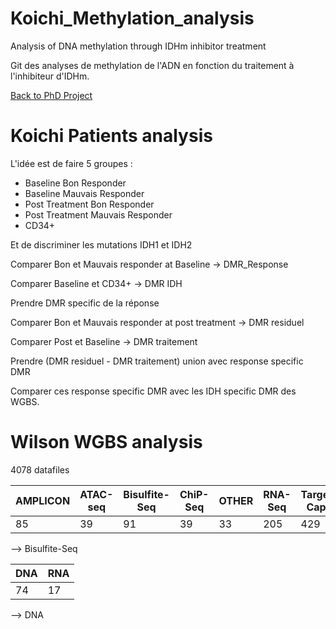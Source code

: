 # Koichi_Methylation_analysis
Analysis of DNA methylation through IDHm inhibitor treatment

Git des analyses de methylation de l'ADN en fonction du traitement à l'inhibiteur d'IDHm.

[Back to PhD Project](https://alexishucteau.github.io/PhD_project)

# Koichi Patients analysis

L'idée est de faire 5 groupes :

* Baseline Bon Responder
* Baseline Mauvais Responder
* Post Treatment Bon Responder
* Post Treatment Mauvais Responder
* CD34+

Et de discriminer les mutations IDH1 et IDH2

Comparer Bon et Mauvais responder at Baseline -> DMR_Response

Comparer Baseline et CD34+ -> DMR IDH

Prendre DMR specific de la réponse

Comparer Bon et Mauvais responder at post treatment -> DMR residuel

Comparer Post et Baseline -> DMR traitement

Prendre (DMR residuel - DMR traitement) union avec response specific DMR

Comparer ces response specific DMR avec les IDH specific DMR des WGBS.

# Wilson WGBS analysis

4078 datafiles

| AMPLICON | ATAC-seq | Bisulfite-Seq | ChiP-Seq | OTHER | RNA-Seq | Targeted-Capture | WGS | WXS |
| --------- | --------- | --------- | --------- | --------- | --------- | ---------| ---------| --------- |
| 85 | 39 | 91 | 39 | 33 | 205 | 429 | 2348 | 809 |

--> Bisulfite-Seq

| DNA | RNA |
|---|---|
| 74 | 17 |

--> DNA
